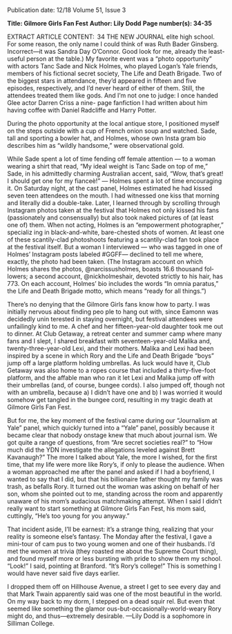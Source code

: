 Publication date: 12/18
Volume 51, Issue 3

**Title: Gilmore Girls Fan Fest**
**Author: Lily Dodd**
**Page number(s): 34-35**

EXTRACT ARTICLE CONTENT:
 34
THE  NEW  JOURNAL
elite high school. For some reason, the only name I 
could think of was Ruth Bader Ginsberg. Incorrect—it 
was Sandra Day O’Connor. Good look for me, already 
the least-useful person at the table.)
My favorite event was a “photo opportunity” with 
actors Tanc Sade and Nick Holmes, who played Logan’s 
Yale friends, members of his fictional secret society, 
The Life and Death Brigade. Two of the biggest stars in 
attendance, they’d appeared in fifteen and five episodes, 
respectively, and I’d never heard of either of them. Still, 
the attendees treated them like gods. And I’m not one 
to judge: I once handed Glee actor Darren Criss a nine-
page fanfiction I had written about him having coffee 
with Daniel Radcliffe and Harry Potter.

During the photo opportunity at the local antique 
store, I positioned myself on the steps outside with a 
cup of French onion soup and watched. Sade, tall and 
sporting a bowler hat, and Holmes, whose own Insta­
gram bio describes him as “wildly handsome,” were 
observational gold. 	

While Sade spent a lot of time fending off female 
attention — to a woman wearing a shirt that read, “My 
ideal weight is Tanc Sade on top of me,” Sade, in his 
admittedly charming Australian accent, said, “Wow, 
that’s great! I should get one for my fianceè!” — Holmes 
spent a lot of time encouraging it. On Saturday night, at 
the cast panel, Holmes estimated he had kissed seven­
teen attendees on the mouth. I had witnessed one kiss 
that morning and literally did a double-take. Later, I 
learned through by scrolling through Instagram photos 
taken at the festival that Holmes not only kissed his fans 
(passionately and consensually) but also took naked 
pictures of (at least one of) them. When not acting, 
Holmes is an “empowerment photographer,” specializ­
ing in black-and-white, bare-chested shots of women. 
At least one of these scantily-clad photoshoots featuring 
a scantily-clad fan took place at the festival itself. But 
a woman I interviewed — who was tagged in one of 
Holmes’ Instagram posts labeled #GGFF— declined 
to tell me where, exactly, the photo had been taken. 
(The Instagram account on which Holmes shares the 
photos, @narcissusholmes, boasts 16.6 thousand fol­
lowers; a second account, @nickholmeshair, devoted 
strictly to his hair, has 773. On each account, Holmes’ 
bio includes the words “In omnia paratus,” the Life 
and Death Brigade motto, which means “ready for all 
things.”)

There’s no denying that the Gilmore Girls fans know 
how to party. I was initially nervous about finding peo­
ple to hang out with, since Eamonn was decidedly unin­
terested in staying overnight, but festival attendees were 
unfailingly kind to me. A chef and her fifteen-year-old 
daughter took me out to dinner. At Club Getaway, a 
retreat center and summer camp where many fans and I 
slept, I shared breakfast with seventeen-year-old Malika 
and, twenty-three-year-old Lexi, and their mothers. 
Malika and Lexi had been inspired by a scene in which 
Rory and the Life and Death Brigade “boys” jump off 
a large platform holding umbrellas. As luck would have 
it, Club Getaway was also home to a ropes course that 
included a thirty-five-foot platform, and the affable 
man who ran it let Lexi and Malika jump off with their 
umbrellas (and, of course, bungee cords). I also jumped 
off, though not with an umbrella, because a) I didn’t 
have one and b) I was worried it would somehow get 
tangled in the bungee cord, resulting in my tragic death 
at Gilmore Girls Fan Fest.

But for me, the key moment of the festival came 
during our “Journalism at Yale” panel, which quickly 
turned into a “Yale” panel, possibly because it became 
clear that nobody onstage knew that much about journal­
ism. We got quite a range of questions, from “Are secret 
societies real?” to “How much did the YDN investigate 
the allegations leveled against Brett Kavanaugh?” The 
more I talked about Yale, the more I wished, for the first 
time, that my life were more like Rory’s, if only to please 
the audience. When a woman approached me after the 
panel and asked if I had a boyfriend, I wanted to say that 
I did, but that his billionaire father thought my family 
was trash, as befalls Rory. It turned out the woman was 
asking on behalf of her son, whom she pointed out to 
me, standing across the room and apparently unaware 
of his mom’s audacious matchmaking attempt. When I 
said I didn’t really want to start something at Gilmore 
Girls Fan Fest, his mom said, cuttingly, “He’s too young 
for you anyway.”

That incident aside, I’ll be earnest: it’s a strange thing, 
realizing that your reality is someone else’s fantasy. The 
Monday after the festival, I gave a mini-tour of cam­
pus to two young women and one of their husbands. 
I’d met the women at trivia (they roasted me about the 
Supreme Court thing), and found myself more or less 
bursting with pride to show them my school. “Look!” 
I said, pointing at Branford. “It’s Rory’s college!” This 
is something I would have never said five days earlier.

I dropped them off on Hillhouse Avenue, a street I 
get to see every day and that Mark Twain apparently 
said was one of the most beautiful in the world. On 
my way back to my dorm, I stepped on a dead squir­
rel. But even that seemed like something the glamor­
ous-but-occasionally-world-weary Rory might do, and 
thus—extremely desirable.
—Lily Dodd is a sophomore
in Silliman College.